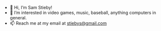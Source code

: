 - 👋 Hi, I’m Sam Stieby!
- 👀 I’m interested in video games, music, baseball, anything computers in general.
- 📫 Reach me at my email at stiebys@gmail.com
